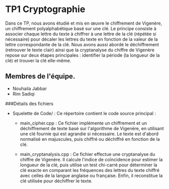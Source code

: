 # TP1 Cryptographie

Dans ce TP, nous avons étudié et mis en œuvre le chiffrement de Vigenère, un chiffrement polyalphabétique basé sur une clé. Le principe consiste à associer chaque lettre du texte à chiffrer à une lettre de la clé (répétée si nécessaire) pour décaler les lettres du texte en fonction de la valeur de la lettre correspondante de la clé. Nous avons aussi abordé le déchiffrement (retrouver le texte clair) ainsi que la cryptanalyse du chiffre de Vigenère repose sur deux étapes principales : identifier la période (la longueur de la clé) et trouver la clé elle-même. 

## Membres de l'équipe.

 + Nouhaila Jabbar
 + Rim Sadiqi

###Détails des fichiers

* Squelette de Code/ : Ce répertoire contient le code source principal :

     + main_cipher.cpp : Ce fichier implémente un chiffrement et un déchiffrement de texte basé sur l'algorithme de Vigenère, en utilisant une clé fournie qui est agrandie si nécessaire. Le texte est d'abord normalisé en majuscules, puis chiffré ou déchiffré en fonction de la clé.
 
     + main_cryptanalysis.cpp : Ce fichier effectue une cryptanalyse du chiffre de Vigenère. Il calcule l'indice de coïncidence pour estimer la longueur de la clé, puis utilise un test chi-carré pour déterminer la clé exacte en comparant les fréquences des lettres du texte chiffré avec celles de la langue anglaise ou française. Enfin, il reconstitue la clé utilisée pour déchiffrer le texte.
 



